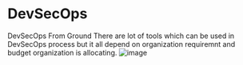 # DevSecOps
DevSecOps From Ground
There are lot of tools which can be used in DevSecOps process but it all depend on organization requiremnt and budget organization is allocating.
![image](https://github.com/Ambujkumar1/DevSecOps/assets/33841424/fb1368fb-7b29-4921-b724-f992265e0b15)
